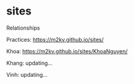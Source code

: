 # sites
Relationships

Practices: https://m2kv.github.io/sites/

Khoa: https://m2kv.github.io/sites/KhoaNguyen/

Khang: updating...

Vinh: updating...
